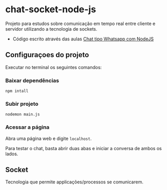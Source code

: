 # chat-socket-node-js
Projeto para estudos sobre comunicação em tempo real entre cliente e servidor utilizando a tecnologia de sockets.

- Código escrito através das aulas [Chat tipo Whatsapp com NodeJS](https://www.youtube.com/watch?v=04l-Gaj5O_Q&ab_channel=LucasDeano)

## Configuraçoes do projeto
Executar no terminal os seguintes comandos:

### Baixar dependências
```npm intall```

### Subir projeto
```nodemon main.js```

### Acessar a página
Abra uma página web e digite ```localhost```.

Para testar o chat, basta abrir duas abas e iniciar a conversa de ambos os lados.

## Socket
Tecnologia que permite applicações/processos se comunicarem.
